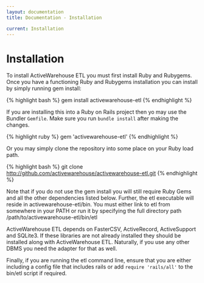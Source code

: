 ```yaml
---
layout: documentation
title: Documentation - Installation

current: Installation
---
```

# Installation

To install ActiveWarehouse ETL you must first install Ruby and Rubygems. Once you have a functioning Ruby and Rubygems installation you can install by simply running gem install:

{% highlight bash %}
gem install activewarehouse-etl
{% endhighlight %}

If you are installing this into a Ruby on Rails project then yo may use the Bundler `Gemfile`.  Make sure you run `bundle install` after making the changes.

{% highlight ruby %}
gem 'activewarehouse-etl'
{% endhighlight %}

Or you may simply clone the repository into some place on your Ruby load path.

{% highlight bash %}
git clone http://github.com/activewarehouse/activewarehouse-etl.git
{% endhighlight %}

Note that if you do not use the gem install you will still require Ruby Gems and all the other dependencies listed below. Further, the etl executable will reside in activewarehouse-etl/bin. You must either link to etl from somewhere in your PATH or run it by specifying the full directory path /path/to/activewarehouse-etl/bin/etl

ActiveWarehouse ETL depends on FasterCSV, ActiveRecord, ActiveSupport and SQLite3. If these libraries are not already installed they should be installed along with ActiveWarehouse ETL. Naturally, if you use any other DBMS you need the adapter for that as well.

Finally, if you are running the etl command line, ensure that you are either including a config file that includes rails or add `require 'rails/all'` to the bin/etl script if required.